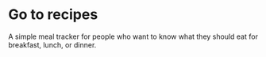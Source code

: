 # Go to recipes

A simple meal tracker for people who want to know what they should eat for breakfast, lunch, or dinner.